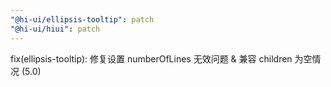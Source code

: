 ```yaml
---
"@hi-ui/ellipsis-tooltip": patch
"@hi-ui/hiui": patch
---
```


fix(ellipsis-tooltip): 修复设置 numberOfLines 无效问题 & 兼容 children 为空情况 (5.0)
